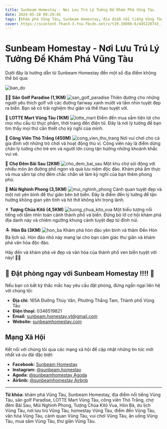 ```yaml
---
title: Sunbeam Homestay - Nơi Lưu Trú Lý Tưởng Để Khám Phá Vũng Tàu
date: 2024-05-28 09:29:45
tags: [khám phá Vũng Tàu, Sunbeam Homestay, địa điểm nổi tiếng Vũng Tàu, sân golf Paradise, LOTTE Mart Vũng Tàu, công viên Thỏ Trắng, chợ đêm Bãi Sau, Mũi Nghinh Phong, Tượng Chúa Kitô Vua, Hòn Bà, du lịch Vũng Tàu, nơi lưu trú Vũng Tàu, homestay Vũng Tàu, điểm đến Vũng Tàu, văn hóa Vũng Tàu, cảnh quan Vũng Tàu, vui chơi Vũng Tàu, ăn uống Vũng Tàu, mua sắm Vũng Tàu, thư giãn Vũng Tàu.]
cover: https://scontent.fhan3-3.fna.fbcdn.net/v/t39.30808-6/445220743_122112588830315348_7376637251181618387_n.jpg?_nc_cat=100&ccb=1-7&_nc_sid=5f2048&_nc_ohc=ZPcyihSczIwQ7kNvgE4Rnb0&_nc_ht=scontent.fhan3-3.fna&oh=00_AYBkI73Szyz0eZncK5nqBbJxqomoaz6km-5AbA0qr6LCzA&oe=665B28B4
---
```


# Sunbeam Homestay - Nơi Lưu Trú Lý Tưởng Để Khám Phá Vũng Tàu

Dưới đây là hướng dẫn từ Sunbeam Homestay đến một số địa điểm không thể bỏ qua:

![ban_do](https://scontent.fhan3-3.fna.fbcdn.net/v/t39.30808-6/445220743_122112588830315348_7376637251181618387_n.jpg?_nc_cat=100&ccb=1-7&_nc_sid=5f2048&_nc_ohc=ZPcyihSczIwQ7kNvgE4Rnb0&_nc_ht=scontent.fhan3-3.fna&oh=00_AYBkI73Szyz0eZncK5nqBbJxqomoaz6km-5AbA0qr6LCzA&oe=665B28B4 "Bản đồ điểm du lịch Vũng Tàu")

🏌️‍♂️ **Sân Golf Paradise (1,1KM)**
![san_golf_paradise](https://golfparadise.com.vn/wp-content/uploads/2023/05/background-trang-chu-1-compressed.jpg "Sân Golf Paradise")
Thiên đường cho những người yêu thích golf với các đường fairway xanh mướt và tầm nhìn tuyệt đẹp ra biển. Bạn sẽ có trải nghiệm thư giãn và thể thao tuyệt vời.

🛒 **LOTTE Mart Vũng Tàu (1KM)**
![lotte_mart](https://displaysolution.vn/Image/Picture/man-hinh-ghep/Si%C3%AAu%20th%E1%BB%8B%20LOTTE%20Mart%20V%C5%A9ng%20T%C3%A0u.jpg "LOTTE Mart Vũng Tàu")
Điểm đến mua sắm tiện lợi cho mọi nhu cầu từ thực phẩm, thời trang đến điện tử. Đây là nơi lý tưởng để bạn tìm thấy mọi thứ cần thiết cho kỳ nghỉ của mình.

🎡 **Công Viên Thỏ Trắng (450M)**
![cong_vien_tho_trang](https://vanhoadoisong.vn/wp-content/uploads/2022/10/cong-vien-tho-trang-dia-chi-gia-ve-tro-choi-moi-nhat-thumbnail-1280x720.jpg "Công Viên Thỏ Trắng")
Nơi vui chơi cho cả gia đình với những trò chơi và hoạt động thú vị. Công viên này là điểm dừng chân lý tưởng cho trẻ em và người lớn cùng tận hưởng những khoảnh khắc vui vẻ.

🌅 **Chợ Đêm Bãi Sau (2KM)**
![cho_dem_bai_sau](https://mia.vn/media/uploads/blog-du-lich/trai-nghiem-khu-cho-dem-bai-chay-voi-nhieu-hoat-dong-vo-cung-hap-dan-01-1642005137.jpg "Chợ Đêm Bãi Sau")
Một khu chợ sôi động với nhiều món ăn đường phố ngon và quà lưu niệm độc đáo. Khám phá ẩm thực và mua sắm tại chợ đêm chắc chắn sẽ làm kỳ nghỉ của bạn thêm phong phú.

🌊 **Mũi Nghinh Phong (3,5KM)**
![mui_nghinh_phong](https://vielimousine.com/wp-content/uploads/2023/07/mui-nghinh-phong.jpg "Mũi Nghinh Phong")
Cảnh quan tuyệt đẹp và một nơi yên bình để thư giãn bên bờ biển. Đây là điểm đến lý tưởng để tận hưởng không gian yên tĩnh và hít thở không khí trong lành.

✝️ **Tượng Chúa Kitô (4,5KM)**
![tuong_chua_kito_vua](https://ittpa.baria-vungtau.gov.vn/portal/editor/images/Anh%20tin%20du%20lich/fggfs1234567ssssssffdsgdgsggasg.jpg "Tượng Chúa Kitô")
Một biểu tượng nổi tiếng với tầm nhìn toàn cảnh thành phố và biển. Đừng bỏ lỡ cơ hội khám phá địa danh này và chiêm ngưỡng khung cảnh tuyệt đẹp từ đỉnh núi.

🏝️ **Hòn Bà (3KM)**
![hon_ba](https://mia.vn/media/uploads/blog-du-lich/hon-ba-vung-tau-kham-pha-con-duong-bi-an-giua-bien-ky-thu-02-1634031262.jpg "Hòn Bà")
Khám phá hòn đảo yên bình và thăm Đền Hòn Bà lịch sử. Hòn đảo nhỏ này mang lại cho bạn cảm giác thư giãn và khám phá văn hóa độc đáo.

Hãy đến và khám phá vẻ đẹp và văn hóa của thành phố ven biển tuyệt vời này! 🌴🌺

## 🌊 Đặt phòng ngay với Sunbeam Homestay !!!! 🌊

Nếu bạn có bất kỳ thắc mắc hay yêu cầu đặt phòng, đừng ngần ngại liên hệ với chúng tôi:

- **Địa chỉ:** 165A Đường Thùy Vân, Phường Thắng Tam, Thành phố Vũng Tàu
- **Điện thoại:** 0346519821
- **Email:** sunbeam.homestay.vt@gmail.com
- **Website:** [sunbeamhomestay.com](http://sunbeamhomestay.com)

## Mạng Xã Hội

Kết nối với chúng tôi qua các mạng xã hội để cập nhật những tin tức mới nhất và ưu đãi đặc biệt:

- **Facebook:** [Sunbeam Homestay](http://www.facebook.com/sunbeamhomestay)
- **Instagram:** [@sunbeam.homestay](https://www.instagram.com/sunbeam.homestay)
- **Agoda:** [@sunbeamhomestay Agoda](https://www.agoda.com/vi-vn/seaview-50m-from-beach-2-bedrooms-bluesea/hotel/vung-tau-vn.html?ds=kJ0zn2gFOIAcm%2FzB)
- **Airbnb:** [@sunbeamhomestay Airbnb](https://airbnb.com/h/sunbeam-homestay)

---

**Từ khóa:** khám phá Vũng Tàu, Sunbeam Homestay, địa điểm nổi tiếng Vũng Tàu, sân golf Paradise, LOTTE Mart Vũng Tàu, công viên Thỏ Trắng, chợ đêm Bãi Sau, Mũi Nghinh Phong, Tượng Chúa Kitô Vua, Hòn Bà, du lịch Vũng Tàu, nơi lưu trú Vũng Tàu, homestay Vũng Tàu, điểm đến Vũng Tàu, văn hóa Vũng Tàu, cảnh quan Vũng Tàu, vui chơi Vũng Tàu, ăn uống Vũng Tàu, mua sắm Vũng Tàu, thư giãn Vũng Tàu.

